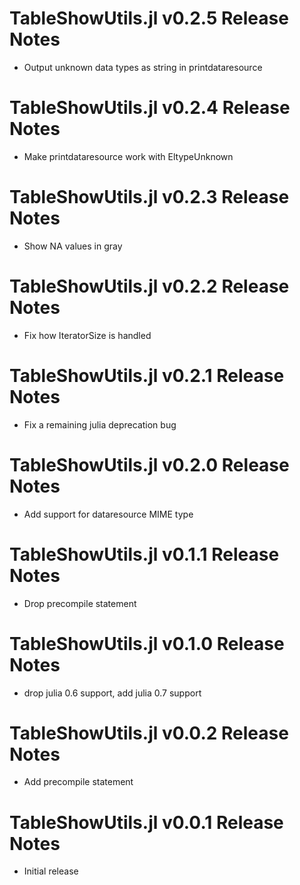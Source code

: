 # TableShowUtils.jl v0.2.5 Release Notes
* Output unknown data types as string in printdataresource

# TableShowUtils.jl v0.2.4 Release Notes
* Make printdataresource work with EltypeUnknown

# TableShowUtils.jl v0.2.3 Release Notes
* Show NA values in gray

# TableShowUtils.jl v0.2.2 Release Notes
* Fix how IteratorSize is handled

# TableShowUtils.jl v0.2.1 Release Notes
* Fix a remaining julia deprecation bug

# TableShowUtils.jl v0.2.0 Release Notes
* Add support for dataresource MIME type

# TableShowUtils.jl v0.1.1 Release Notes
* Drop precompile statement

# TableShowUtils.jl v0.1.0 Release Notes
* drop julia 0.6 support, add julia 0.7 support

# TableShowUtils.jl v0.0.2 Release Notes
* Add precompile statement

# TableShowUtils.jl v0.0.1 Release Notes
* Initial release
